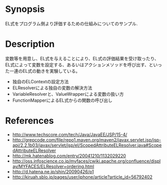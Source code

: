 # Synopsis
EL式をプログラム側より評価するための仕組みについてのサンプル.

# Description

変数等を用意し、EL式を与えることにより、EL式の評価結果を受け取ったり、EL式によって変数を設定する、あるいはアクションメソッドを呼び出す、といった一連のEL式の動きを実験している。

- 独自のELContextの設定方法
- ELResolverによる独自の変数の解決方法
- VariableResolverと、ValueWrapperによる変数の扱い方
- FunctionMapperによるEL式からの関数の呼び出し

# References
- http://www.techscore.com/tech/Java/JavaEE/JSP/15-4/
- http://grepcode.com/file/repo1.maven.org/maven2/javax.servlet.jsp/jsp-api/2.2.1b03/javax/servlet/jsp/el/ScopedAttributeELResolver.java#ScopedAttributeELResolver
- http://mk.hatenablog.com/entry/20041210/1132029220
- http://oss.infoscience.co.jp/myfaces/cwiki.apache.org/confluence/display/MYFACES/ELResolver+ordering.html
- http://d.hatena.ne.jp/shin/20090426/p1
- http://kiruah.sblo.jp/pages/user/iphone/article?article_id=56792402

